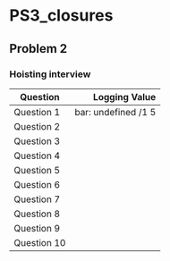 # PS3_closures
## Problem 2
### Hoisting interview
| Question    | Logging Value | 
| ---------------- | --:|
| Question 1  | bar: undefined /1 5    | 
| Question 2  |     |  
| Question 3  |     |      
| Question 4  |     |   
| Question 5  |     |      
| Question 6  |     |  
| Question 7  |     |   
| Question 8  |     |      
| Question 9  |     |  
| Question 10 |     |
